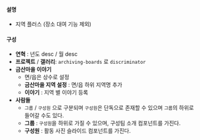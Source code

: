 
#### 설명
-  지역 플러스 (장소 대여 기능 제외)
#### 구성
- **연혁** : 년도 desc / 월 desc
- **프로젝트** / **갤러리**:  `archiving-boards` 로 `discriminator` 
- **금산마을 이야기** 
	- 면/읍은 상수로 설정
	- **금산마을 지역 설정** : 면/읍 하위 지역명 추가
	- **이야기** : 지역 별 이야기 등록
- **사람들**
	- `그룹` / `구성원` 으로 구분되며 `구성원`은 단독으로 존재할 수 있으며 `그룹`의 하위로 들어갈 수도 있다.
	- **그룹** : `구성원`을 하위로 가질 수 있으며, 구성팀 소개 컴포넌트를 가진다.
	- **구성원** : 활동 사진 슬라이드 컴포넌트를 가진다.